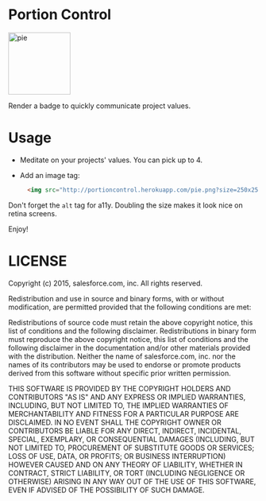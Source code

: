 # Portion Control

<img src="http://portioncontrol.herokuapp.com/pie.png?size=250x250&performance=65&readabilty=15&scalability=20" alt="pie" width=125 height=125 />


Render a badge to quickly communicate project values.


# Usage

  * Meditate on your projects' values. You can pick up to 4.

  * Add an image tag:

    ```html
      <img src="http://portioncontrol.herokuapp.com/pie.png?size=250x250&performance=65&readabilty=15&scalability=20" alt="pie" width=125 height=125 />
    ```

Don't forget the `alt` tag for a11y. Doubling the size makes it look nice on retina screens.

Enjoy!

# LICENSE

Copyright (c) 2015, salesforce.com, inc. All rights reserved.

Redistribution and use in source and binary forms, with or without modification, are permitted provided that the following conditions are met:

Redistributions of source code must retain the above copyright notice, this list of conditions and the following disclaimer. Redistributions in binary form must reproduce the above copyright notice, this list of conditions and the following disclaimer in the documentation and/or other materials provided with the distribution. Neither the name of salesforce.com, inc. nor the names of its contributors may be used to endorse or promote products derived from this software without specific prior written permission.

THIS SOFTWARE IS PROVIDED BY THE COPYRIGHT HOLDERS AND CONTRIBUTORS "AS IS" AND ANY EXPRESS OR IMPLIED WARRANTIES, INCLUDING, BUT NOT LIMITED TO, THE IMPLIED WARRANTIES OF MERCHANTABILITY AND FITNESS FOR A PARTICULAR PURPOSE ARE DISCLAIMED. IN NO EVENT SHALL THE COPYRIGHT OWNER OR CONTRIBUTORS BE LIABLE FOR ANY DIRECT, INDIRECT, INCIDENTAL, SPECIAL, EXEMPLARY, OR CONSEQUENTIAL DAMAGES (INCLUDING, BUT NOT LIMITED TO, PROCUREMENT OF SUBSTITUTE GOODS OR SERVICES; LOSS OF USE, DATA, OR PROFITS; OR BUSINESS INTERRUPTION) HOWEVER CAUSED AND ON ANY THEORY OF LIABILITY, WHETHER IN CONTRACT, STRICT LIABILITY, OR TORT (INCLUDING NEGLIGENCE OR OTHERWISE) ARISING IN ANY WAY OUT OF THE USE OF THIS SOFTWARE, EVEN IF ADVISED OF THE POSSIBILITY OF SUCH DAMAGE.
